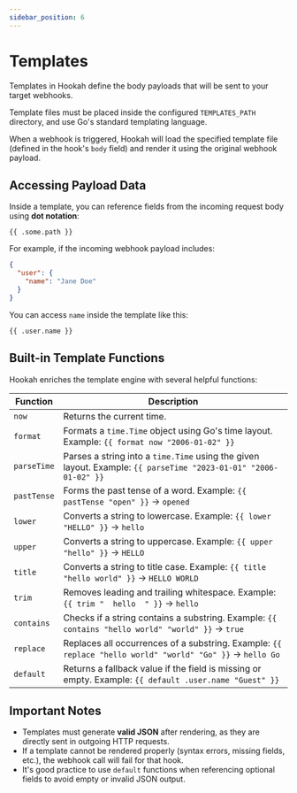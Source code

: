 ```yaml
---
sidebar_position: 6
---
```


# Templates

Templates in Hookah define the body payloads that will be sent to your target webhooks.

Template files must be placed inside the configured `TEMPLATES_PATH` directory, and use Go's standard templating
language.

When a webhook is triggered, Hookah will load the specified template file (defined in the hook's `body` field) and
render it using the original webhook payload.

## Accessing Payload Data

Inside a template, you can reference fields from the incoming request body using **dot notation**:

```gohtml
{{ .some.path }}
```

For example, if the incoming webhook payload includes:

```json
{
  "user": {
    "name": "Jane Doe"
  }
}
```

You can access `name` inside the template like this:

```gohtml
{{ .user.name }}
```

## Built-in Template Functions

Hookah enriches the template engine with several helpful functions:

| Function    | Description                                                                                                     |
|-------------|-----------------------------------------------------------------------------------------------------------------|
| `now`       | Returns the current time.                                                                                       |
| `format`    | Formats a `time.Time` object using Go's time layout. Example: `{{ format now "2006-01-02" }}`                   |
| `parseTime` | Parses a string into a `time.Time` using the given layout. Example: `{{ parseTime "2023-01-01" "2006-01-02" }}` |
| `pastTense` | Forms the past tense of a word. Example: `{{ pastTense "open" }}` → `opened`                                    |
| `lower`     | Converts a string to lowercase. Example: `{{ lower "HELLO" }}` → `hello`                                        |
| `upper`     | Converts a string to uppercase. Example: `{{ upper "hello" }}` → `HELLO`                                        |
| `title`     | Converts a string to title case. Example: `{{ title "hello world" }}` → `HELLO WORLD`                           |
| `trim`      | Removes leading and trailing whitespace. Example: `{{ trim "  hello  " }}` → `hello`                            |
| `contains`  | Checks if a string contains a substring. Example: `{{ contains "hello world" "world" }}` → `true`               |
| `replace`   | Replaces all occurrences of a substring. Example: `{{ replace "hello world" "world" "Go" }}` → `hello Go`       |
| `default`   | Returns a fallback value if the field is missing or empty. Example: `{{ default .user.name "Guest" }}`          |

## Important Notes

- Templates must generate **valid JSON** after rendering, as they are directly sent in outgoing HTTP requests.
- If a template cannot be rendered properly (syntax errors, missing fields, etc.), the webhook call will fail for that
  hook.
- It's good practice to use `default` functions when referencing optional fields to avoid empty or invalid JSON output.